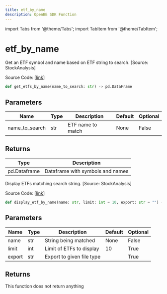 ```yaml
---
title: etf_by_name
description: OpenBB SDK Function
---
```


import Tabs from '@theme/Tabs';
import TabItem from '@theme/TabItem';

# etf_by_name

<Tabs>
<TabItem value="model" label="Model" default>

Get an ETF symbol and name based on ETF string to search. [Source: StockAnalysis]

Source Code: [[link](https://github.com/OpenBB-finance/OpenBBTerminal/tree/main/openbb_terminal/etf/stockanalysis_model.py#L132)]

```python
def get_etfs_by_name(name_to_search: str) -> pd.DataFrame
```
## Parameters

| Name | Type | Description | Default | Optional |
| ---- | ---- | ----------- | ------- | -------- |
| name_to_search | str | ETF name to match | None | False |

## Returns

| Type | Description |
| ---- | ----------- |
| pd.Dataframe | Dataframe with symbols and names |



</TabItem>
<TabItem value="view" label="View">

Display ETFs matching search string. [Source: StockAnalysis]

Source Code: [[link](https://github.com/OpenBB-finance/OpenBBTerminal/tree/main/openbb_terminal/etf/stockanalysis_view.py#L99)]

```python
def display_etf_by_name(name: str, limit: int = 10, export: str = "") -> None
```
## Parameters

| Name | Type | Description | Default | Optional |
| ---- | ---- | ----------- | ------- | -------- |
| name | str | String being matched | None | False |
| limit | int | Limit of ETFs to display | 10 | True |
| export | str | Export to given file type |  | True |

## Returns

This function does not return anything



</TabItem>
</Tabs>